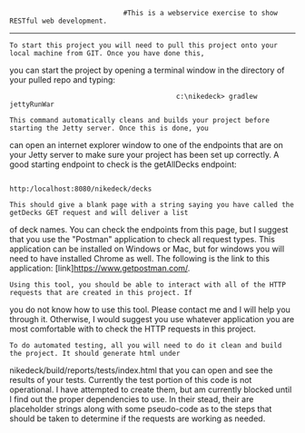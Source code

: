                                 #This is a webservice exercise to show RESTful web development.
------------------------------------------------------------------------------------------------------------------------

    To start this project you will need to pull this project onto your local machine from GIT. Once you have done this,
you can start the project by opening a terminal window in the directory of your pulled repo and typing:

                                             c:\nikedeck> gradlew jettyRunWar

    This command automatically cleans and builds your project before starting the Jetty server. Once this is done, you
can open an internet explorer window to one of the endpoints that are on your Jetty server to make sure your project has
been set up correctly. A good starting endpoint to check is the getAllDecks endpoint:

                                            http:/localhost:8080/nikedeck/decks

    This should give a blank page with a string saying you have called the getDecks GET request and will deliver a list
of deck names. You can check the endpoints from this page, but I suggest that you use the "Postman" application to check
all request types. This application can be installed on Windows or Mac, but for windows you will need to have installed
Chrome as well. The following is the link to this application: [link]https://www.getpostman.com/.

    Using this tool, you should be able to interact with all of the HTTP requests that are created in this project. If
you do not know how to use this tool. Please contact me and I will help you through it. Otherwise, I would suggest you
use whatever application you are most comfortable with to check the HTTP requests in this project.

    To do automated testing, all you will need to do it clean and build the project. It should generate html under
nikedeck/build/reports/tests/index.html that you can open and see the results of your tests. Currently the test portion
of this code is not operational. I have attempted to create them, but am currently blocked until I find out the
proper dependencies to use. In their stead, their are placeholder strings along with some pseudo-code as to the steps
that should be taken to determine if the requests are working as needed.